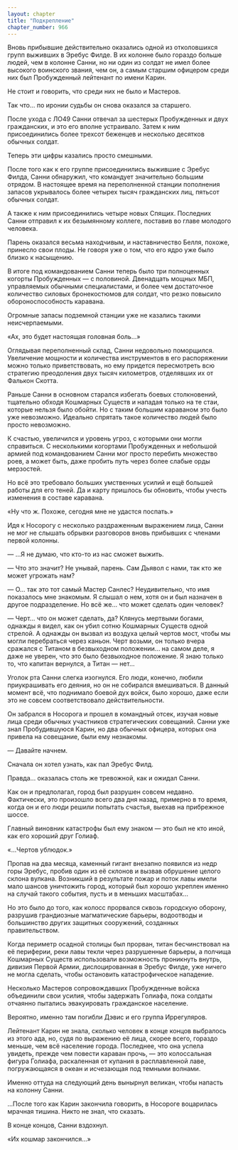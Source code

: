 ```yaml
---
layout: chapter
title: "Подкрепление"
chapter_number: 966
---
```


Вновь прибывшие действительно оказались одной из отколовшихся групп выживших в Эребус Филде. В их колонне было гораздо больше людей, чем в колонне Санни, но ни один из солдат не имел более высокого воинского звания, чем он, а самым старшим офицером среди них был Пробужденный лейтенант по имени Карин.

Не стоит и говорить, что среди них не было и Мастеров.

Так что... по иронии судьбы он снова оказался за старшего.

После ухода с ЛО49 Санни отвечал за шестерых Пробужденных и двух гражданских, и это его вполне устраивало. Затем к ним присоединились более трехсот беженцев и несколько десятков обычных солдат.

Теперь эти цифры казались просто смешными.

После того как к его группе присоединились выжившие с Эребус Филда, Санни обнаружил, что командует значительно большим отрядом. В настоящее время на переполненной станции пополнения запасов укрывалось более четырех тысяч гражданских лиц, пятьсот обычных солдат.

А также к ним присоединились четыре новых Спящих. Последних Санни отправил к их безымянному коллеге, поставив во главе молодого человека.

Парень оказался весьма находчивым, и наставничество Белля, похоже, принесло свои плоды. Не говоря уже о том, что его ядро уже было близко к насыщению.

В итоге под командованием Санни теперь было три полноценных когорты Пробужденных — с половиной. Двенадцать мощных МБП, управляемых обычными специалистами, и более чем достаточное количество силовых бронекостюмов для солдат, что резко повысило обороноспособность каравана.

Огромные запасы подземной станции уже не казались такими неисчерпаемыми.

«Ах, это будет настоящая головная боль...»

Оглядывая переполненный склад, Санни недовольно поморщился. Увеличение мощности и количества инструментов в его распоряжении можно только приветствовать, но ему придется пересмотреть всю стратегию преодоления двух тысяч километров, отделявших их от Фалькон Скотта.

Раньше Санни в основном старался избегать боевых столкновений, тщательно обходя Кошмарных Существ и нападая только на те стаи, которые нельзя было обойти. Но с таким большим караваном это было уже невозможно. Идеально спрятать такое количество людей было просто невозможно.

К счастью, увеличился и уровень угроз, с которыми они могли справиться. С несколькими когортами Пробужденных и небольшой армией под командованием Санни мог просто перебить множество роев, а может быть, даже пробить путь через более слабые орды мерзостей.

Но всё это требовало больших умственных усилий и ещё большей работы для его теней. Да и карту пришлось бы обновить, чтобы учесть изменения в составе каравана.

«Ну что ж. Похоже, сегодня мне не удастся поспать.»

Идя к Носорогу с несколько раздраженным выражением лица, Санни не мог не слышать обрывки разговоров вновь прибывших с членами первой колонны.

— ...Я не думаю, что кто-то из нас сможет выжить.

— Что это значит? Не унывай, парень. Сам Дьявол с нами, так кто же может угрожать нам?

— О... так это тот самый Мастер Санлес? Неудивительно, что имя показалось мне знакомым. Я слышал о нем, хотя он и был назначен в другое подразделение. Но всё же... что может сделать один человек?

— Черт... что он может сделать, да? Клянусь мертвыми богами, однажды я видел, как он убил сотню Кошмарных Существ одной стрелой. А однажды он вызвал из воздуха целый чертов мост, чтобы мы могли перебраться через каньон. Черт возьми, он только вчера сражался с Титаном в безвыходном положении... на самом деле, я даже не уверен, что это было безвыходное положение. Я знаю только то, что капитан вернулся, а Титан — нет...

Уголок рта Санни слегка изогнулся. Его люди, конечно, любили приукрашивать его деяния, но он не собирался вмешиваться. В данный момент всё, что поднимало боевой дух войск, было хорошо, даже если это не совсем соответствовало действительности.

Он забрался в Носорога и прошел в командный отсек, изучая новые лица среди обычных участников стратегических совещаний. Санни уже знал Пробудившуюся Карин, но два обычных офицера, которых она привела на совещание, были ему незнакомы.

— Давайте начнем.

Сначала он хотел узнать, как пал Эребус Филд.

Правда... оказалась столь же тревожной, как и ожидал Санни.

Как он и предполагал, город был разрушен совсем недавно. Фактически, это произошло всего два дня назад, примерно в то время, когда он и его люди решили попытать счастья, выехав на прибрежное шоссе.

Главный виновник катастрофы был ему знаком — это был не кто иной, как его хороший друг Голиаф.

«...Чертов ублюдок.»

Пропав на два месяца, каменный гигант внезапно появился из недр горы Эребус, пробив один из её склонов и вызвав обрушение целого склона вулкана. Возникший в результате пожар и поток лавы имели мало шансов уничтожить город, который был хорошо укреплен именно на случай такого события, пусть и в меньших масштабах...

Но это было до того, как колосс прорвался сквозь городскую оборону, разрушив грандиозные магматические барьеры, водоотводы и большинство других защитных сооружений, созданных правительством.

Когда периметр осадной столицы был прорван, титан бесчинствовал на её периферии, реки лавы текли через разрушенные барьеры, а полчища Кошмарных Существ использовали возможность проникнуть внутрь, дивизия Первой Армии, дислоцированная в Эребус Филде, уже ничего не могла сделать, чтобы остановить катастрофическое нападение.

Несколько Мастеров сопровождавших Пробужденные войска объединили свои усилия, чтобы задержать Голиафа, пока солдаты отчаянно пытались эвакуировать гражданское население.

Вероятно, именно там погибли Дэвис и его группа Иррегуляров.

Лейтенант Карин не знала, сколько человек в конце концов выбралось из этого ада, но, судя по выражению её лица, скорее всего, гораздо меньше, чем всё население города. Последнее, что она успела увидеть, прежде чем повести караван прочь, — это колоссальная фигура Голиафа, раскаленная от купания в расплавленной лаве, погружающаяся в океан и исчезающая под темными волнами.

Именно оттуда на следующий день вынырнул великан, чтобы напасть на колонну Санни.

...После того как Карин закончила говорить, в Носороге воцарилась мрачная тишина. Никто не знал, что сказать.

В конце концов, Санни вздохнул.

«Их кошмар закончился...»